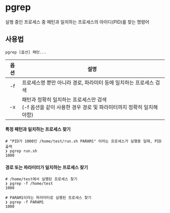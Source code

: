# pgrep

실행 중인 프로세스 중 패턴과 일치하는 프로세스의 아이디(PID)를 찾는 명령어

## 사용법

``` shell
pgrep [옵션] 패턴...
```

| 옵션 | 설명 |
|:----:|------|
| -f   | 프로세스명 뿐만 아니라 경로, 파라미터 등에 일치하는 프로세스 검색 |
| -x   | 패턴과 정확히 일치하는 프로세스만 검색<br/>(-f 옵션을 같이 사용한 경우 경로 및 파라미터까지 정확히 일치해야함) |

#### 특정 패턴과 일치하는 프로세스 찾기

``` shell
# "PID가 1000인 /home/test/run.sh PARAM1" 이라는 프로세스가 실행중 일때, PID 출력
❯ pgrep run.sh
1000
```

#### 경로 또는 파라미터가 일치하는 프로세스 찾기

``` shell
# /home/test에서 실행된 프로세스 찾기
❯ pgrep -f /home/test
1000

# PARAM1이라는 파라미터로 실행된 프로세스 찾기
❯ pgrep -f PARAM1
1000
```
